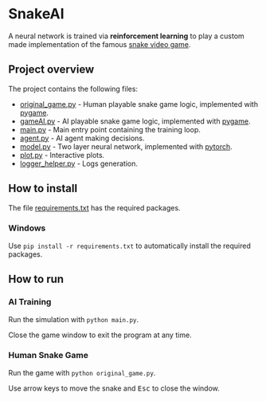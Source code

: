 # SnakeAI
A neural network is trained via **reinforcement learning** to play a custom made implementation of the famous [snake video game](https://en.wikipedia.org/wiki/Snake_(video_game_genre)).

## Project overview
The project contains the following files:
- [original_game.py](https://github.com/fmene1/SnakeAI/blob/main/original_game.py) - Human playable snake game logic, implemented with [pygame](https://www.pygame.org/news).
- [gameAI.py](https://github.com/fmene1/SnakeAI/blob/main/gameAI.py) - AI playable snake game logic, implemented with [pygame](https://www.pygame.org/news).
- [main.py](https://github.com/fmene1/SnakeAI/blob/main/main.py) - Main entry point containing the training loop.
- [agent.py](https://github.com/fmene1/SnakeAI/blob/main/agent.py) - AI agent making decisions.
- [model.py](https://github.com/fmene1/SnakeAI/blob/main/model.py) - Two layer neural network, implemented with [pytorch](https://pytorch.org/).
- [plot.py](https://github.com/fmene1/SnakeAI/blob/main/plot.py) - Interactive plots.
- [logger_helper.py](https://github.com/fmene1/SnakeAI/blob/main/logger_helper.py) - Logs generation.

## How to install
The file [requirements.txt](https://github.com/fmene1/SnakeAI/blob/main/requirements.txt) has the required packages.

### Windows
Use `pip install -r requirements.txt` to automatically install the required packages.

## How to run
### AI Training
Run the simulation with `python main.py`.

Close the game window to exit the program at any time.
### Human Snake Game
Run the game with `python original_game.py`.

Use arrow keys to move the snake and <kbd>Esc</kbd> to close the window.
